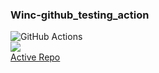 ### Winc-github_testing_action

![GitHub Actions](https://img.shields.io/badge/github%20actions-%232671E5.svg?style=for-the-badge&logo=githubactions&logoColor=white)  
![](https://github.com/hwk246/Winc-github_testing_action/actions/workflows/run-test.yml/badge.svg)  
[Active Repo](https://github.com/hwk246/Winc-github_testing_action/badge.svg) 

